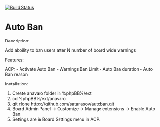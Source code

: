 [![Build Status](https://travis-ci.org/satanasov/autoban.svg?branch=master)](https://travis-ci.org/satanasov/autoban)

Auto Ban
============
  
Description:
 
 Add abbility to ban users after N number of board wide warnings
 
 
Features:
  
  ACP:
    - Activate Auto Ban
    - Warnings Ban Limit
    - Auto Ban duration
    - Auto Ban reason
    
    
Installation:

  1. Create anavaro folder in %phpBB%/ext
  2. cd %phpBB%/ext/anavaro
  3. git clone https://github.com/satanasov/autoban.git
  4. Board Admin Panel -> Customize -> Manage extensions -> Enable Auto Ban
  5. Settings are in Board Settings menu in ACP.